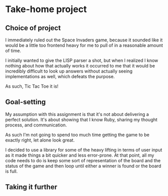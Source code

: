 # Take-home project

## Choice of project

I immediately ruled out the Space Invaders game, because it sounded like it would be a little too frontend heavy for me to pull of in a reasonable amount of time.

I initially wanted to give the LISP parser a shot, but when I realized I know nothing about how that actually works it occurred to me that it would be incredibly difficult to look up answers without actually seeing implementations as well, which defeats the purpose.

As such, Tic Tac Toe it is!

## Goal-setting

My assumption with this assignment is that it's not about delivering a perfect solution. It's about showing that I know Ruby, sharing my thought process, and communication.

As such I'm not going to spend too much time getting the game to be exactly right, let alone look great.

I decided to use a library for some of the heavy lifting in terms of user input as it made things a bit quicker and less error-prone. At that point, all my code needs to do is keep some sort of representation of the board and the status of the game and then loop until either a winner is found or the board is full.

## Taking it further

